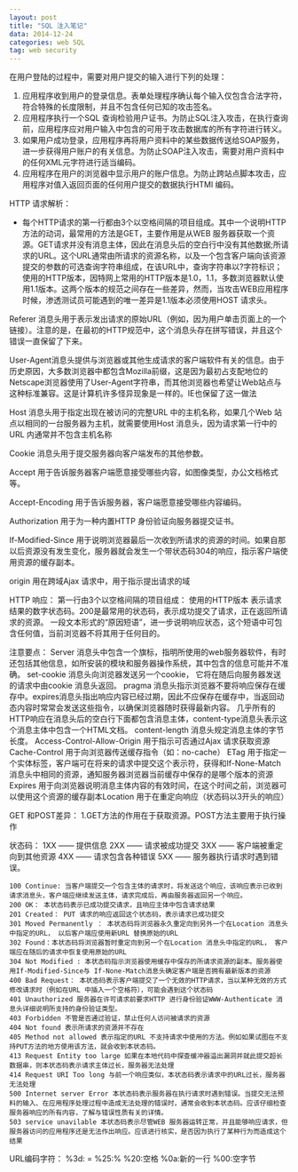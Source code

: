 ```yaml
---
layout: post
title: "SQL 注入笔记"
data: 2014-12-24
categories: web SQL
tag: web security
---
```


在用户登陆的过程中，需要对用户提交的输入进行下列的处理：
1. 应用程序收到用户的登录信息。表单处理程序确认每个输入仅包含合法字符，符合特殊的长度限制，并且不包含任何已知的攻击签名。
2. 应用程序执行一个SQL 查询检验用户证书。为防止SQL注入攻击，在执行查询前，应用程序应对用户输入中包含的可用于攻击数据库的所有字符进行转义。
3. 如果用户成功登录，应用程序再将用户资料中的某些数据传送给SOAP服务，进一步获得用户账户的有关信息。为防止SOAP注入攻击，需要对用户资料中的任何XML元字符进行适当编码。
4. 应用程序在用户的浏览器中显示用户的账户信息。为防止跨站点脚本攻击，应用程序对值入返回页面的任何用户提交的数据执行HTMl 编码。


HTTP 请求解析：
- 每个HTTP请求的第一行都由3个以空格间隔的项目组成。其中一个说明HTTP方法的动词，最常用的方法是GET，主要作用是从WEB 服务器获取一个资源。GET请求并没有消息主体，因此在消息头后的空白行中没有其他数据;所请求的URL。这个URL通常由所请求的资源名称，以及一个包含客户端向该资源提交的参数的可选查询字符串组成，在该URL中，查询字符串以?字符标识；使用的HTTP版本，因特网上常用的HTTP版本是1.0，1.1，多数浏览器默认使用1.1版本。这两个版本的规范之间存在一些差异，然而，当攻击WEB应用程序时候，渗透测试员可能遇到的唯一差异是1.1版本必须使用HOST 请求头。

Referer 消息头用于表示发出请求的原始URL（例如，因为用户单击页面上的一个链接）。注意的是，在最初的HTTP规范中，这个消息头存在拼写错误，并且这个错误一直保留了下来。

User-Agent消息头提供与浏览器或其他生成请求的客户端软件有关的信息。由于历史原因，大多数浏览器中都包含Mozilla前缀，这是因为最初占支配地位的Netscape浏览器使用了User-Agent字符串，而其他浏览器也希望让Web站点与这种标准兼容。这是计算机许多怪异现象是一样的。IE也保留了这一做法

Host 消息头用于指定出现在被访问的完整URL 中的主机名称，如果几个Web 站点以相同的一台服务器为主机，就需要使用Host 消息头，因为请求第一行中的URL 内通常并不包含主机名称

Cookie 消息头用于提交服务器向客户端发布的其他参数。

Accept 用于告诉服务器客户端愿意接受哪些内容，如图像类型，办公文档格式等。

Accept-Encoding 用于告诉服务器，客户端愿意接受哪些内容编码。

Authorization 用于为一种内置HTTP 身份验证向服务器提交证书。

If-Modified-Since  用于说明浏览器最后一次收到所请求的资源的时间。如果自那以后资源没有发生变化，服务器就会发生一个带状态码304的响应，指示客户端使用资源的缓存副本。

origin 用在跨域Ajax 请求中，用于指示提出请求的域


HTTP 响应：
第一行由3个以空格间隔的项目组成：
	使用的HTTP版本
	表示请求结果的数字状态码。200是最常用的状态码，表示成功提交了请求，正在返回所请求的资源。
	一段文本形式的“原因短语”，进一步说明响应状态，这个短语中可包含任何值，当前浏览器不将其用于任何目的。
	
注意要点：
	Server 消息头中包含一个旗标，指明所使用的web服务器软件，有时还包括其他信息，如所安装的模块和服务器操作系统，其中包含的信息可能并不准确。
	set-cookie 消息头向浏览器发送另一个cookie， 它将在随后向服务器发送的请求中由cookie 消息头返回。
	pragma 消息头指示浏览器不要将响应保存在缓存中。expires消息头指出响应内容已经过期，因此不应保存在缓存中，当返回动态内容时常常会发送这些指令，以确保浏览器随时获得最新内容。
	几乎所有的HTTP响应在消息头后的空白行下面都包含消息主体，content-type消息头表示这个消息主体中包含一个HTML文档。
	content-length 消息头规定消息主体的字节长度。
	Access-Control-Allow-Origin 用于指示可否通过Ajax 请求获取资源
	Cache-Control 用于向浏览器传送缓存指令（如：no-cache）
	ETag 用于指定一个实体标签，客户端可在将来的请求中提交这个表示符，获得和If-None-Match消息头中相同的资源，通知服务器浏览器当前缓存中保存的是哪个版本的资源
	Expires 用于向浏览器说明消息主体内容的有效时间，在这个时间之前，浏览器可以使用这个资源的缓存副本Location 用于在重定向响应（状态码以3开头的响应）	


GET 和POST差异：
	1.GET方法的作用在于获取资源。POST方法主要用于执行操作


状态码：
	1XX —— 提供信息
	2XX —— 请求被成功提交
	3XX —— 客户端被重定向到其他资源
	4XX —— 请求包含各种错误
	5XX —— 服务器执行请求时遇到错误。
	
	100 Continue: 当客户端提交一个包含主体的请求时，将发送这个响应，该响应表示已收到请求消息头，客户端应继续发送主体，请求完成后，再由服务器返回另一个响应。
	200 OK： 本状态码表示已成功提交请求，且响应主体中包含请求结果
	201 Created： PUT 请求的响应返回这个状态码，表示请求已成功提交
	301 Moved Permanently ： 本状态码将浏览器永久重定向到另外一个在Location 消息头中指定的URL， 以后客户端应使用新URL 替换原始的URL
	302 Found：本状态码将浏览器暂时重定向到另一个在Location 消息头中指定的URL， 客户端应在随后的请求中恢复使用原始的URL
	304 Not Modified : 本状态码指示浏览器使用缓存中保存的所请求资源的副本。服务器使用If-Modified-Since与 If-None-Match消息头确定客户端是否拥有最新版本的资源
	400 Bad Request： 本状态码表示客户端提交了一个无效的HTTP请求，当以某种无效的方式修改请求时（例如在URL 中插入一个空格符），可能会遇到这个状态码
	401 Unauthorized 服务器在许可请求前要求HTTP 进行身份验证WWW-Authenticate 消息头详细说明所支持的身份验证类型。
	403 Forbidden 不管是否通过验证，禁止任何人访问被请求的资源
	404 Not found 表示所请求的资源并不存在	
	405 Method not allowed 表示指定的URL 不支持请求中使用的方法。例如如果试图在不支持PUT方法的地方使用该方法，就会收到本状态码。
	413 Request Entity too large 如果在本地代码中探查缓冲器溢出漏洞并就此提交超长数据串，则本状态码表示请求主体过长，服务器无法处理
	414 Request URI Too long 与前一个响应类似，本状态码表示请求中的URL过长，服务器无法处理
	500 Internet server Error 本状态码表示服务器在执行请求时遇到错误。当提交无法预料的输入、在应用程序处理过程中造成无法处理的错误时，通常会收到本状态码。应该仔细检查服务器响应的所有内容，了解与错误性质有关的详情。
	503 service unavilable 本状态码表示尽管WEB 服务器运转正常，并且能够响应请求，但服务器访问的应用程序还是无法作出响应。应该进行核实，是否因为执行了某种行为而造成这个结果

URL编码字符：
	%3d: =
	%25:%
	%20:空格
	%0a:新的一行
	%00:空字节


























